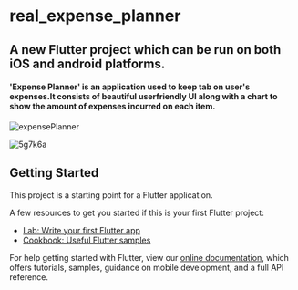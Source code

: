 # real_expense_planner

## A new Flutter project which can be run on both iOS and android platforms.
#### 'Expense Planner' is an application used to keep tab on user's expenses.It consists of beautiful userfriendly UI along with a chart to show the amount of expenses incurred on each item.

![expensePlanner](https://user-images.githubusercontent.com/65438833/125024032-bc63a180-e09f-11eb-8ef4-136a60706954.gif)

![5g7k6a](https://user-images.githubusercontent.com/65438833/125273802-057c5580-e32d-11eb-87b2-37e560f8fbcd.gif)



## Getting Started

This project is a starting point for a Flutter application.

A few resources to get you started if this is your first Flutter project:

- [Lab: Write your first Flutter app](https://flutter.dev/docs/get-started/codelab)
- [Cookbook: Useful Flutter samples](https://flutter.dev/docs/cookbook)

For help getting started with Flutter, view our
[online documentation](https://flutter.dev/docs), which offers tutorials,
samples, guidance on mobile development, and a full API reference.
